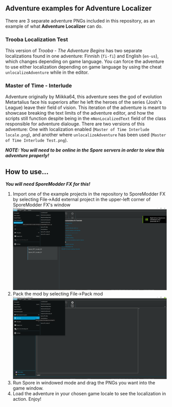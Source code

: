## Adventure examples for Adventure Localizer
There are 3 separate adventure PNGs included in this repository, as an example of what **Adventure Localizer** can do.
### Trooba Localization Test
This version of *Trooba - The Adventure Begins* has two separate localizations found in one adventure: Finnish (`fi-fi`) and English (`en-us`), which changes depending on game language. You can force the adventure to use either localization depending on game language by using the cheat `unlocalizeAdventure` while in the editor.

### Master of Time - Interlude
Adventure originally by Miikka64, this adventure sees the god of evolution Metartalius face his superiors after he left the heroes of the series (Josh's League) leave their field of vision. This iteration of the adventure is meant to showcase breaking the text limits of the adventure editor, and how the scripts still function despite being in the `mNonLocalizedText` field of the class responsible for adventure dialouge. There are two versions of this adventure: One with localization enabled (`Master of Time Interlude locale.png`), and another where `unlocalizeAdventure` has been used (`Master of Time Interlude Test.png`).

   ***NOTE: You will need to be online in the Spore servers in order to view this adventure properly!***

## How to use...
***You will need SporeModder FX for this!***
1. Import one of the example projects in the repository to SporeModder FX by selecting File->Add external project in the upper-left corner of SporeModder FX's window
![](SMFXAddExternalProject.png)
2. Pack the mod by selecting File->Pack mod
![](SMFXPackMod.png)
3. Run Spore in windowed mode and drag the PNGs you want into the game window.
4. Load the adventure in your chosen game locale to see the localization in action. Enjoy!
